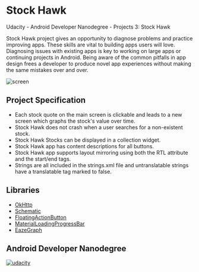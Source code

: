 # Stock Hawk
Udacity - Android Developer Nanodegree - Projects 3: Stock Hawk

Stock Hawk project gives an opportunity to diagnose problems and practice improving apps. These skills are vital to building apps users will love. Diagnosing issues with existing apps is key to working on large apps or continuing projects in Android. Being aware of the common pitfalls in app design frees a developer to produce novel app experiences without making the same mistakes over and over.

![screen](../master/art/screenshots.gif)


## Project Specification

* Each stock quote on the main screen is clickable and leads to a new screen which graphs the stock's value over time.
* Stock Hawk does not crash when a user searches for a non-existent stock.
* Stock Hawk Stocks can be displayed in a collection widget.
* Stock Hawk app has content descriptions for all buttons.
* Stock Hawk app supports layout mirroring using both the RTL attribute and the start/end tags.
* Strings are all included in the strings.xml file and untranslatable strings have a translatable tag marked to false.


## Libraries

* [OkHttp](https://github.com/square/okhttp)
* [Schematic](https://github.com/SimonVT/schematic)
* [FloatingActionButton](https://github.com/makovkastar/FloatingActionButton)
* [MaterialLoadingProgressBar](https://github.com/lsjwzh/MaterialLoadingProgressBar)
* [EazeGraph](https://github.com/blackfizz/EazeGraph)

## Android Developer Nanodegree
[![udacity][1]][2]

[1]: ../master/art/nanodegree-logo.png
[2]: https://www.udacity.com/course/android-developer-nanodegree--nd801